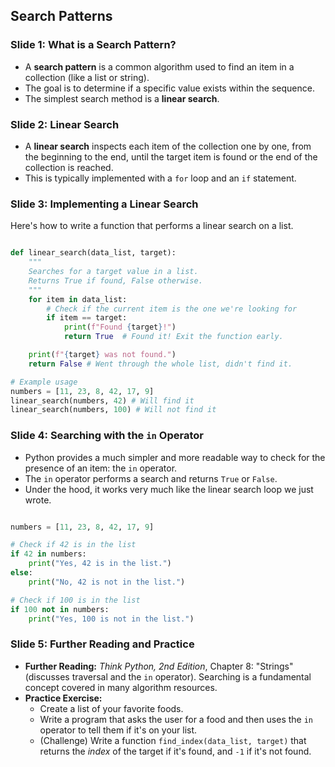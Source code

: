 ## Search Patterns

### Slide 1: What is a Search Pattern?

  * A **search pattern** is a common algorithm used to find an item in a collection (like a list or string).
  * The goal is to determine if a specific value exists within the sequence.
  * The simplest search method is a **linear search**.

### Slide 2: Linear Search

  * A **linear search** inspects each item of the collection one by one, from the beginning to the end, until the target item is found or the end of the collection is reached.
  * This is typically implemented with a `for` loop and an `if` statement.

### Slide 3: Implementing a Linear Search

Here's how to write a function that performs a linear search on a list.
```py

def linear_search(data_list, target):
    """
    Searches for a target value in a list.
    Returns True if found, False otherwise.
    """
    for item in data_list:
        # Check if the current item is the one we're looking for
        if item == target:
            print(f"Found {target}!")
            return True  # Found it! Exit the function early.

    print(f"{target} was not found.")
    return False # Went through the whole list, didn't find it.

# Example usage
numbers = [11, 23, 8, 42, 17, 9]
linear_search(numbers, 42) # Will find it
linear_search(numbers, 100) # Will not find it
```
### Slide 4: Searching with the `in` Operator

  * Python provides a much simpler and more readable way to check for the presence of an item: the `in` operator.
  * The `in` operator performs a search and returns `True` or `False`.
  * Under the hood, it works very much like the linear search loop we just wrote.

<!-- end list -->
```py

numbers = [11, 23, 8, 42, 17, 9]

# Check if 42 is in the list
if 42 in numbers:
    print("Yes, 42 is in the list.")
else:
    print("No, 42 is not in the list.")

# Check if 100 is in the list
if 100 not in numbers:
    print("Yes, 100 is not in the list.")
```
### Slide 5: Further Reading and Practice

  * **Further Reading:** *Think Python, 2nd Edition*, Chapter 8: "Strings" (discusses traversal and the `in` operator). Searching is a fundamental concept covered in many algorithm resources.
  * **Practice Exercise:**
      * Create a list of your favorite foods.
      * Write a program that asks the user for a food and then uses the `in` operator to tell them if it's on your list.
      * (Challenge) Write a function `find_index(data_list, target)` that returns the *index* of the target if it's found, and `-1` if it's not found.